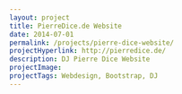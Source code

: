 ```yaml
---
layout: project
title: PierreDice.de Website
date: 2014-07-01
permalink: /projects/pierre-dice-website/
projectHyperlink: http://pierredice.de/
description: DJ Pierre Dice Website
projectImage: 
projectTags: Webdesign, Bootstrap, DJ
---
```

